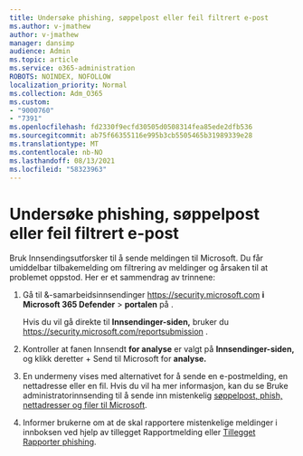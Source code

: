 ```yaml
---
title: Undersøke phishing, søppelpost eller feil filtrert e-post
ms.author: v-jmathew
author: v-jmathew
manager: dansimp
audience: Admin
ms.topic: article
ms.service: o365-administration
ROBOTS: NOINDEX, NOFOLLOW
localization_priority: Normal
ms.collection: Adm_O365
ms.custom:
- "9000760"
- "7391"
ms.openlocfilehash: fd2330f9ecfd30505d0508314fea85ede2dfb536
ms.sourcegitcommit: ab75f66355116e995b3cb5505465b31989339e28
ms.translationtype: MT
ms.contentlocale: nb-NO
ms.lasthandoff: 08/13/2021
ms.locfileid: "58323963"
---
```

# <a name="investigate-phishing-spam-or-incorrectly-filtered-email"></a>Undersøke phishing, søppelpost eller feil filtrert e-post

Bruk Innsendingsutforsker til å sende meldingen til Microsoft. Du får umiddelbar tilbakemelding om filtrering av meldinger og årsaken til at problemet oppstod. Her er et sammendrag av trinnene:

1. Gå til &-samarbeidsinnsendinger <https://security.microsoft.com> **i Microsoft 365 Defender** \> **portalen** på .

   Hvis du vil gå direkte til **Innsendinger-siden,** bruker du <https://security.microsoft.com/reportsubmission> .

2. Kontroller at fanen Innsendt **for analyse** er valgt på **Innsendinger-siden,** og klikk deretter + Send til Microsoft for **analyse.**

3. En undermeny vises med alternativet for å sende en e-postmelding, en nettadresse eller en fil. Hvis du vil ha mer informasjon, kan du se Bruke administratorinnsending til å sende inn mistenkelig [søppelpost, phish, nettadresser og filer til Microsoft](https://docs.microsoft.com/microsoft-365/security/office-365-security/admin-submission).

4. Informer brukerne om at de skal rapportere mistenkelige meldinger i innboksen ved hjelp av tillegget Rapportmelding eller [Tillegget Rapporter phishing](https://docs.microsoft.com/microsoft-365/security/office-365-security/enable-the-report-message-add-in).
